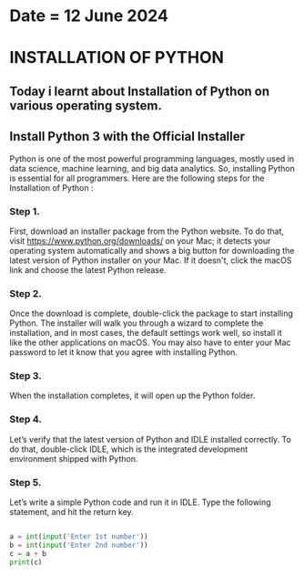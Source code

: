 # Date = 12 June 2024
# INSTALLATION OF PYTHON
Today i learnt about Installation of Python on various operating system.
---
## Install Python 3 with the Official Installer
Python is one of the most powerful programming languages, mostly used in data science, machine learning, and big data analytics. So, installing Python is essential for all programmers.
Here are the following steps for the Installation of Python : 

### Step 1. 
First, download an installer package from the Python website. To do that, visit https://www.python.org/downloads/ on your Mac; it detects your operating system automatically and shows a big button for downloading the latest version of Python installer on your Mac. If it doesn't, click the macOS link and choose the latest Python release.

### Step 2. 
Once the download is complete, double-click the package to start installing Python. The installer will walk you through a wizard to complete the installation, and in most cases, the default settings work well, so install it like the other applications on macOS. You may also have to enter your Mac password to let it know that you agree with installing Python.

### Step 3. 
When the installation completes, it will open up the Python folder.

### Step 4. 
Let’s verify that the latest version of Python and IDLE installed correctly. To do that, double-click IDLE, which is the integrated development environment shipped with Python. 

### Step 5. 
Let’s write a simple Python code and run it in IDLE. Type the following statement, and hit the return key.

```python

a = int(input('Enter 1st number'))
b = int(input('Enter 2nd number'))
c = a + b
print(c)

```